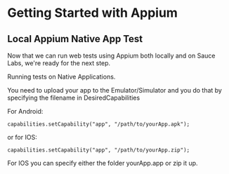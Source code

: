# Getting Started with Appium

## Local Appium Native App Test

Now that we can run web tests using Appium 
both locally and on Sauce Labs, we're ready for the next step.

Running tests on Native Applications.

You need to upload your app to the Emulator/Simulator
and you do that by specifying the filename in DesiredCapabilities

For Android:

    capabilities.setCapability("app", "/path/to/yourApp.apk");

or for IOS:

    capabilities.setCapability("app", "/path/to/yourApp.zip");
        
For IOS you can specify either the folder yourApp.app or zip it up.
 